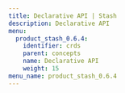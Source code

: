 ```yaml
---
title: Declarative API | Stash
description: Declarative API
menu:
  product_stash_0.6.4:
    identifier: crds
    parent: concepts
    name: Declarative API
    weight: 15
menu_name: product_stash_0.6.4
---
```


